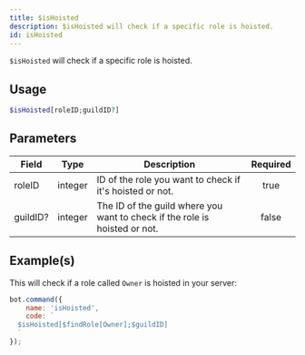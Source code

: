 ```yaml
---
title: $isHoisted
description: $isHoisted will check if a specific role is hoisted.
id: isHoisted
---
```


`$isHoisted` will check if a specific role is hoisted.

## Usage

```php
$isHoisted[roleID;guildID?]
```

## Parameters

| Field    | Type    | Description                                                                | Required |
| -------- | ------- | -------------------------------------------------------------------------- | :------: |
| roleID   | integer | ID of the role you want to check if it's hoisted or not.                   |   true   |
| guildID? | integer | The ID of the guild where you want to check if the role is hoisted or not. |  false   |

## Example(s)

This will check if a role called `Owner` is hoisted in your server:

```javascript
bot.command({
    name: 'isHoisted',
    code: `
  $isHoisted[$findRole[Owner];$guildID]
  `
});
```
